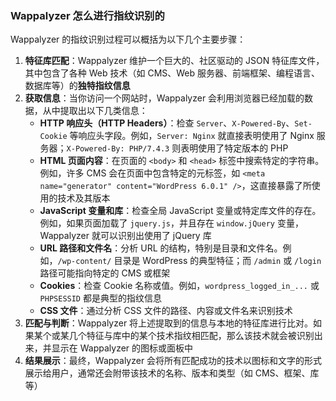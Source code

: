 ### Wappalyzer 怎么进行指纹识别的

Wappalyzer 的指纹识别过程可以概括为以下几个主要步骤：

1. **特征库匹配**：Wappalyzer 维护一个巨大的、社区驱动的 JSON 特征库文件，其中包含了各种 Web 技术（如 CMS、Web 服务器、前端框架、编程语言、数据库等）的**独特指纹信息**
2. **获取信息**：当你访问一个网站时，Wappalyzer 会利用浏览器已经加载的数据，从中提取出以下几类信息：
   - **HTTP 响应头（HTTP Headers）**：检查 `Server`、`X-Powered-By`、`Set-Cookie` 等响应头字段。例如，`Server: Nginx` 就直接表明使用了 Nginx 服务器；`X-Powered-By: PHP/7.4.3` 则表明使用了特定版本的 PHP
   - **HTML 页面内容**：在页面的 `<body>` 和 `<head>` 标签中搜索特定的字符串。例如，许多 CMS 会在页面中包含特定的元标签，如 `<meta name="generator" content="WordPress 6.0.1" />`，这直接暴露了所使用的技术及其版本
   - **JavaScript 变量和库**：检查全局 JavaScript 变量或特定库文件的存在。例如，如果页面加载了 `jquery.js`，并且存在 `window.jQuery` 变量，Wappalyzer 就可以识别出使用了 jQuery 库
   - **URL 路径和文件名**：分析 URL 的结构，特别是目录和文件名。例如，`/wp-content/` 目录是 WordPress 的典型特征；而 `/admin` 或 `/login` 路径可能指向特定的 CMS 或框架
   - **Cookies**：检查 Cookie 名称或值。例如，`wordpress_logged_in_...` 或 `PHPSESSID` 都是典型的指纹信息
   - **CSS 文件**：通过分析 CSS 文件的路径、内容或文件名来识别技术
3. **匹配与判断**：Wappalyzer 将上述提取到的信息与本地的特征库进行比对。如果某个或某几个特征与库中的某个技术指纹相匹配，那么该技术就会被识别出来，并显示在 Wappalyzer 的图标或面板中
4. **结果展示**：最终，Wappalyzer 会将所有匹配成功的技术以图标和文字的形式展示给用户，通常还会附带该技术的名称、版本和类型（如 CMS、框架、库等）